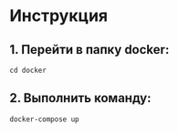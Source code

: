 # Инструкция
## 1. Перейти в папку docker:
`cd docker`
## 2. Выполнить команду:
`docker-compose up`
